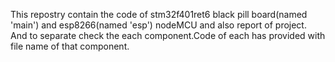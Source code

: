 This repostry contain the code of stm32f401ret6 black pill board(named 'main') and esp8266(named 'esp') nodeMCU and also report of project.
And to separate check the each component.Code of each has provided with file name of that component.
